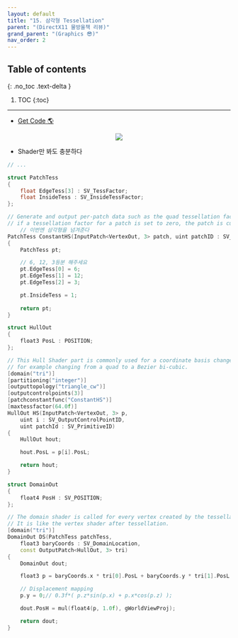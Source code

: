 ```yaml
---
layout: default
title: "15. 삼각형 Tessellation"
parent: "(DirectX11 물방울책 리뷰)"
grand_parent: "(Graphics 😎)"
nav_order: 2
---
```


## Table of contents
{: .no_toc .text-delta }

1. TOC
{:toc}

---

* [Get Code 🌎](https://github.com/Arthur880708/DirectX11-3d-tutorials/tree/14)

<p align="center">
  <img src="https://taehyungs-programming-blog.github.io/blog/assets/images/graphics/bb/bb-15-1.png"/>
</p>

* Shader만 봐도 충분하다

```cpp
// ...

struct PatchTess
{
	float EdgeTess[3] : SV_TessFactor;
	float InsideTess : SV_InsideTessFactor;
};

// Generate and output per-patch data such as the quad tessellation factors.
// if a tessellation factor for a patch is set to zero, the patch is culled from the rest of the pipeline.
    // 이번엔 삼각형을 넘겨준다
PatchTess ConstantHS(InputPatch<VertexOut, 3> patch, uint patchID : SV_PrimitiveID)
{
	PatchTess pt;

    // 6, 12, 3등분 해주세요
	pt.EdgeTess[0] = 6;
	pt.EdgeTess[1] = 12;
	pt.EdgeTess[2] = 3;

	pt.InsideTess = 1;
	
	return pt;
}

struct HullOut
{
	float3 PosL : POSITION;
};

// This Hull Shader part is commonly used for a coordinate basis change, 
// for example changing from a quad to a Bezier bi-cubic.
[domain("tri")]
[partitioning("integer")]
[outputtopology("triangle_cw")]
[outputcontrolpoints(3)]
[patchconstantfunc("ConstantHS")]
[maxtessfactor(64.0f)]
HullOut HS(InputPatch<VertexOut, 3> p,
	uint i : SV_OutputControlPointID,
	uint patchId : SV_PrimitiveID)
{
	HullOut hout;

	hout.PosL = p[i].PosL;

	return hout;
}

struct DomainOut
{
	float4 PosH : SV_POSITION;
};

// The domain shader is called for every vertex created by the tessellator.  
// It is like the vertex shader after tessellation.
[domain("tri")]
DomainOut DS(PatchTess patchTess,
	float3 baryCoords : SV_DomainLocation,
	const OutputPatch<HullOut, 3> tri)
{
	DomainOut dout;

	float3 p = baryCoords.x * tri[0].PosL + baryCoords.y * tri[1].PosL + baryCoords.z * tri[2].PosL;

	// Displacement mapping
	p.y = 0;// 0.3f*( p.z*sin(p.x) + p.x*cos(p.z) );

	dout.PosH = mul(float4(p, 1.0f), gWorldViewProj);

	return dout;
}
```